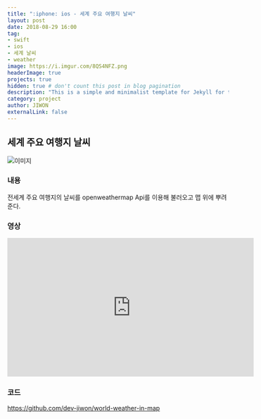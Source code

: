 ```yaml
---
title: ":iphone: ios - 세계 주요 여행지 날씨"
layout: post
date: 2018-08-29 16:00
tag: 
- swift
- ios
- 세계 날씨
- weather
image: https://i.imgur.com/8QS4NFZ.png
headerImage: true
projects: true
hidden: true # don't count this post in blog pagination
description: "This is a simple and minimalist template for Jekyll for those who likes to eat noodles."
category: project
author: JIWON
externalLink: false
---
```


## 세계 주요 여행지 날씨
![이미지](https://i.imgur.com/hNso8Ui.jpg)

### 내용
전세계 주요 여행지의 날씨를 openweathermap Api를 이용해 불러오고 맵 위에 뿌려준다.

### 영상
<iframe width="560" height="315" src="https://www.youtube.com/embed/4A96lezXmvM" frameborder="0" allow="autoplay; encrypted-media" allowfullscreen></iframe>

### 코드
https://github.com/dev-jiwon/world-weather-in-map